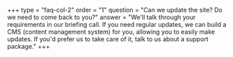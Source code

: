 +++
type = "faq-col-2"
order = "1"
question = "Can we update the site? Do we need to come back to you?"
answer = "We'll talk through your requirements in our briefing call. If you need regular updates, we can build a CMS (content management system) for you, allowing you to easily make updates. If you'd prefer us to take care of it, talk to us about a support package."
+++
